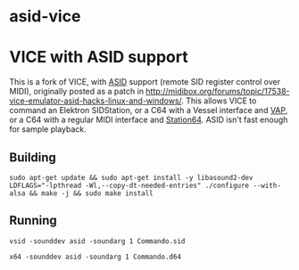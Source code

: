 # asid-vice
VICE with ASID support
======================

This is a fork of VICE, with [ASID](http://paulus.kapsi.fi/asid_protocol.txt) support (remote SID register control over MIDI),
originally posted as a patch in http://midibox.org/forums/topic/17538-vice-emulator-asid-hacks-linux-and-windows/.
This allows VICE to command an Elektron SIDStation, or a C64 with a Vessel interface and [VAP](https://github.com/anarkiwi/vap),
or a C64 with a regular MIDI interface and [Station64](https://csdb.dk/release/?id=142049).  ASID isn't fast enough for sample playback.

## Building

```
sudo apt-get update && sudo apt-get install -y libasound2-dev
LDFLAGS="-lpthread -Wl,--copy-dt-needed-entries" ./configure --with-alsa && make -j && sudo make install
```

## Running

```
vsid -sounddev asid -soundarg 1 Commando.sid
```

```
x64 -sounddev asid -soundarg 1 Commando.d64
```
